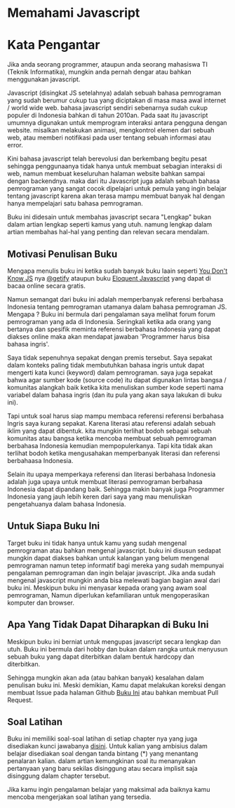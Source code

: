 # Memahami Javascript

# Kata Pengantar

Jika anda seorang programmer, ataupun anda seorang mahasiswa TI (Teknik Informatika), mungkin anda pernah dengar atau bahkan menggunakan javascript.

Javascript (disingkat JS setelahnya) adalah sebuah bahasa pemrograman yang sudah berumur cukup tua yang diciptakan di masa masa awal internet / world wide web.
bahasa javascript sendiri sebenarnya sudah cukup populer di Indonesia bahkan di tahun 2010an.
Pada saat itu javascript umumnya digunakan untuk memprogram interaksi antara pengguna dengan website. misalkan melakukan animasi, mengkontrol elemen dari sebuah web, atau memberi notifikasi pada user tentang sebuah informasi atau error.

Kini bahasa javascript telah berevolusi dan berkembang begitu pesat sehingga penggunaanya tidak hanya untuk membuat sebagian interaksi di web, namun membuat keseluruhan halaman website bahkan sampai dengan backendnya. maka dari itu Javascript juga adalah sebuah bahasa pemrograman yang sangat cocok dipelajari untuk pemula yang ingin belajar tentang javascript karena akan terasa mampu membuat banyak hal dengan hanya mempelajari satu bahasa pemrograman.

Buku ini didesain untuk membahas javascript secara "Lengkap" bukan dalam artian lengkap seperti kamus yang utuh. namung lengkap dalam artian membahas hal-hal yang penting dan relevan secara mendalam.

## Motivasi Penulisan Buku

Mengapa menulis buku ini ketika sudah banyak buku laain seperti [You Don't Know JS](https://github.com/getify/You-Dont-Know-JS) nya [@getify](https://github.com/getify) ataupun buku [Eloquent Javascript](https://eloquentjavascript.net/) yang dapat di bacaa online secara gratis.

Namun semangat dari buku ini adalah memperbanyak referensi berbahasa Indonesia tentang pemrograman utamanya dalam bahasa pemrograman JS.
Mengapa ? Buku ini bermula dari pengalaman saya melihat forum forum pemrograman yang ada di Indonesia. Seringkali ketika ada orang yang bertanya dan spesifik meminta referensi berbahasa Indonesia yang dapat diakses online maka akan mendapat jawaban 'Programmer harus bisa bahasa ingris'.

Saya tidak sepenuhnya sepakat dengan premis tersebut. Saya sepakat dalam konteks paling tidak membutuhkan bahasa ingris untuk dapat mengerti kata kunci (keyword) dalam pemrograman. saya juga sepakat bahwa agar sumber kode (source code) itu dapat digunakan lintas bangsa / komunitas alangkah baik ketika kita menuliskan sumber kode seperti nama variabel dalam bahasa ingris (dan itu pula yang akan saya lakukan di buku ini).

Tapi untuk soal harus siap mampu membaca referensi referensi berbahasa Ingris saya kurang sepakat. Karena literasi atau referensi adalah sebuah iklim yang dapat dibentuk. kita mungkin terlihat bodoh sebagai sebuah komunitas atau bangsa ketika mencoba membuat sebuah pemrograman berbahasa Indonesia kemudian mempopulerkanya. Tapi kita tidak akan terlihat bodoh ketika mengusahakan memperbanyak literasi dan referensi berbahaasa Indonesia.

Selain itu upaya memperkaya referensi dan literasi berbahasa Indonesia adalah juga upaya untuk membuat literasi pemrograman berbahasa Indonesia dapat dipandang baik. Sehingga makin banyak juga Programmer Indonesia yang jauh lebih keren dari saya yang mau menuliskan pengetahuanya dalam bahasa Indonesia.

## Untuk Siapa Buku Ini

Target buku ini tidak hanya untuk kamu yang sudah mengenal pemrograman atau bahkan mengenal javascript. buku ini disusun sedapat mungkin dapat diakses bahkan untuk kalangan yang belum mengenal pemrograman namun tetep informatif bagi mereka yang sudah mempunyai pengalaman pemrograman dan ingin belajar javascript. Jika anda sudah mengenal javascript mungkin anda bisa melewati bagian bagian awal dari buku ini. Meskipun buku ini menyasar kepada orang yang awam soal pemrograman, Namun diperlukan kefamiliaran untuk mengoperasikan komputer dan browser.

## Apa Yang Tidak Dapat Diharapkan di Buku Ini

Meskipun buku ini berniat untuk mengupas javascript secara lengkap dan utuh. Buku ini bermula dari hobby dan bukan dalam rangka untuk menyusun sebuah buku yang dapat diterbitkan dalam bentuk hardcopy dan diterbitkan.

Sehingga mungkin akan ada (atau bahkan banyak) kesalahan dalam penulisan buku ini. Meski demikian, Kamu dapat melakukan koreksi dengan membuat Issue pada halaman Github [Buku Ini](https://github.com/hanipcode/buku-memahami-javascript) atau bahkan membuat Pull Request.

## Soal Latihan

Buku ini memiliki soal-soal latihan di setiap chapter nya yang juga disediakan kunci jawabanya [disini](./kunci_jawaban).
Untuk kalian yang ambisius dalam belajar disediakan soal dengan tanda bintang (\*) yang menantang penalaran kalian. dalam artian kemungkinan soal itu menanyakan pertanyaan yang baru sekilas disinggung atau secara implisit saja disinggung dalam chapter tersebut.

Jika kamu ingin pengalaman belajar yang maksimal ada baiknya kamu mencoba mengerjakan soal latihan yang tersedia.
